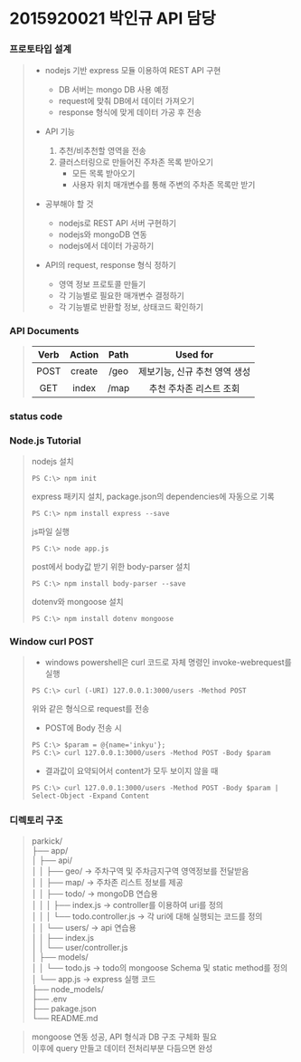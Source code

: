 # 2015920021 박인규 API 담당

### 프로토타입 설계
>   * nodejs 기반 express 모듈 이용하여 REST API 구현
>       - DB 서버는 mongo DB 사용 예정
>       - request에 맞춰 DB에서 데이터 가져오기
>       - response 형식에 맞게 데이터 가공 후 전송
>
>   * API 기능
>       1. 추천/비추천할 영역을 전송
>       2. 클러스터링으로 만들어진 주차존 목록 받아오기
>           - 모든 목록 받아오기
>           - 사용자 위치 매개변수를 통해 주변의 주차존 목록만 받기
>
>   * 공부해야 할 것
>       - nodejs로 REST API 서버 구현하기
>       - nodejs와 mongoDB 연동
>       - nodejs에서 데이터 가공하기
>
>   * API의 request, response 형식 정하기
>       - 영역 정보 프로토콜 만들기
>       - 각 기능별로 필요한 매개변수 결정하기
>       - 각 기능별로 반환할 정보, 상태코드 확인하기

### API Documents
> |Verb|Action|Path|Used for|
> |:---:|:---:|:---:|:---:|
> |POST|create|/geo|제보기능, 신규 추천 영역 생성|
> |GET|index|/map|추천 주차존 리스트 조회|

### status code
> 
> 

### Node.js Tutorial
> nodejs 설치
> ```
> PS C:\> npm init
> ```
> 
> express 패키지 설치, package.json의 dependencies에 자동으로 기록
> ```
> PS C:\> npm install express --save
> ```
> 
> js파일 실행
> ```
> PS C:\> node app.js
> ```
> 
> post에서 body값 받기 위한 body-parser 설치
> ```
> PS C:\> npm install body-parser --save
> ```
> 
> dotenv와 mongoose 설치
> ```
> PS C:\> npm install dotenv mongoose
> ```

### Window curl POST
> * windows powershell은 curl 코드로 자체 명령인 invoke-webrequest를 실행
> ```
> PS C:\> curl (-URI) 127.0.0.1:3000/users -Method POST
> ```
> 위와 같은 형식으로 request를 전송
> 
> * POST에 Body 전송 시
> ```
> PS C:\> $param = @{name='inkyu'};
> PS C:\> curl 127.0.0.1:3000/users -Method POST -Body $param
> ```
> * 결과값이 요약되어서 content가 모두 보이지 않을 때
> ```
> PS C:\> curl 127.0.0.1:3000/users -Method POST -Body $param | Select-Object -Expand Content
> ```

### 디렉토리 구조
> parkick/  
> ├── app/  
> │   ├── api/  
> │   │   ├── geo/ -> 주차구역 및 주차금지구역 영역정보를 전달받음  
> │   │   ├── map/ -> 주차존 리스트 정보를 제공  
> │   │   ├── todo/ -> mongoDB 연습용   
> │   │   │   ├── index.js -> controller를 이용하여 uri를 정의  
> │   │   │   └── todo.controller.js -> 각 uri에 대해 실행되는 코드를 정의  
> │   │   └── users/ -> api 연습용  
> │   │       ├── index.js  
> │   │       └── user/controller.js  
> │   ├── models/  
> │   │   └── todo.js -> todo의 mongoose Schema 및 static method를 정의  
> │   └── app.js -> express 실행 코드  
> ├── node_models/  
> ├── .env  
> ├── pakage.json  
> └── README.md  



> mongoose 연동 성공, API 형식과 DB 구조 구체화 필요  
> 이후에 query 만들고 데이터 전처리부분 다듬으면 완성  
